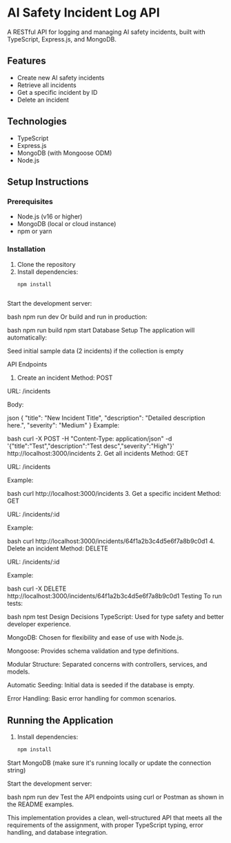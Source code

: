 # AI Safety Incident Log API

A RESTful API for logging and managing AI safety incidents, built with TypeScript, Express.js, and MongoDB.

## Features

- Create new AI safety incidents
- Retrieve all incidents
- Get a specific incident by ID
- Delete an incident

## Technologies

- TypeScript
- Express.js
- MongoDB (with Mongoose ODM)
- Node.js

## Setup Instructions

### Prerequisites

- Node.js (v16 or higher)
- MongoDB (local or cloud instance)
- npm or yarn

### Installation

1. Clone the repository
2. Install dependencies:
   ```bash
   npm install



Start the development server:

bash
npm run dev
Or build and run in production:

bash
npm run build
npm start
Database Setup
The application will automatically:

Seed initial sample data (2 incidents) if the collection is empty

API Endpoints
1. Create an incident
Method: POST

URL: /incidents

Body:

json
{
  "title": "New Incident Title",
  "description": "Detailed description here.",
  "severity": "Medium"
}
Example:

bash
curl -X POST -H "Content-Type: application/json" -d '{"title":"Test","description":"Test desc","severity":"High"}' http://localhost:3000/incidents
2. Get all incidents
Method: GET

URL: /incidents

Example:

bash
curl http://localhost:3000/incidents
3. Get a specific incident
Method: GET

URL: /incidents/:id

Example:

bash
curl http://localhost:3000/incidents/64f1a2b3c4d5e6f7a8b9c0d1
4. Delete an incident
Method: DELETE

URL: /incidents/:id

Example:

bash
curl -X DELETE http://localhost:3000/incidents/64f1a2b3c4d5e6f7a8b9c0d1
Testing
To run tests:

bash
npm test
Design Decisions
TypeScript: Used for type safety and better developer experience.

MongoDB: Chosen for flexibility and ease of use with Node.js.

Mongoose: Provides schema validation and type definitions.

Modular Structure: Separated concerns with controllers, services, and models.

Automatic Seeding: Initial data is seeded if the database is empty.

Error Handling: Basic error handling for common scenarios.


## Running the Application

1. Install dependencies:
   ```bash
   npm install
Start MongoDB (make sure it's running locally or update the connection string)

Start the development server:

bash
npm run dev
Test the API endpoints using curl or Postman as shown in the README examples.

This implementation provides a clean, well-structured API that meets all the requirements of the assignment, with proper TypeScript typing, error handling, and database integration.